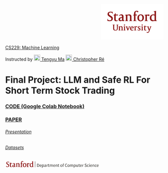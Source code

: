 <div align="right">
    <img src="https://github.com/irinamarton/Stanford-CS229-Final-Project/blob/main/images/SUSig_Stack_red.png" width="200px"/>
</div>

[CS229: Machine Learning](https://online.stanford.edu/courses/cs229-machine-learning)

Instructed by [<img src="https://ai.stanford.edu/~tengyuma/image/square_3594.jpg" width="20px" height="20px"/> Tengyu Ma](https://ai.stanford.edu/~tengyuma/)      [<img src="https://cs.stanford.edu/~chrismre/img/chrismre_headshot_lowres.jpg" width="20px" height="20px"/> Christopher Ré](https://cs.stanford.edu/~chrismre/)



# Final Project: LLM and Safe RL For Short Term Stock Trading

### [CODE (Google Colab Notebook)](https://github.com/irinamarton/CS229-Final-Project/blob/main/LLM%20and%20RL%20For%20Stock%20Trading%20(CS229%20Final%20Project).ipynb)

### [PAPER]()

###### [Presentation]()

###### [Datasets](https://github.com/irinamarton/Stanford-CS229-Final-Project/tree/main/AAPL%20Datasets)





[<img src="https://github.com/irinamarton/Stanford-CS229-Final-Project/blob/main/images/stanford-line1-3.png" width="300px"/>](https://cs.stanford.edu)
